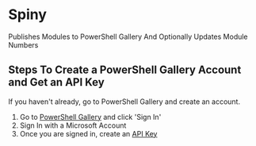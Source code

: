 # Spiny
Publishes Modules to PowerShell Gallery And Optionally Updates Module Numbers

## Steps To Create a PowerShell Gallery Account and Get an API Key

If you haven't already, go to PowerShell Gallery and create an account.
1. Go to [PowerShell Gallery](https://www.powershellgallery.com/) and click 'Sign In'
2. Sign In with a Microsoft Account
3. Once you are signed in, create an [API Key](https://docs.microsoft.com/en-us/powershell/gallery/how-to/managing-profile/creating-APIkeys)
